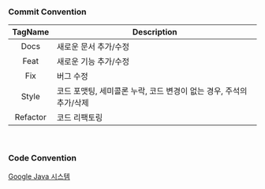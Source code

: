 ### Commit Convention

| TagName  | Description                                                  |
| :------: | ------------------------------------------------------------ |
|   Docs   | 새로운 문서 추가/수정                                        |
|   Feat   | 새로운 기능 추가/수정                                        |
|   Fix    | 버그 수정                                                    |
|  Style   | 코드 포맷팅, 세미콜론 누락, 코드 변경이 없는 경우, 주석의 추가/삭제 |
| Refactor | 코드 리팩토링                                                |

<br>

### Code Convention

[Google Java 시스템](https://google.github.io/styleguide/javaguide.html)